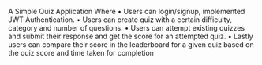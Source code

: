 A Simple Quiz Application Where
• Users can login/signup, implemented JWT Authentication.
• Users can create quiz with a certain difficulty, category and number of questions.
• Users can attempt existing quizzes and submit their response and get the score for an attempted quiz.
• Lastly users can compare their score in the leaderboard for a given quiz based on the quiz score and time taken
for completion
